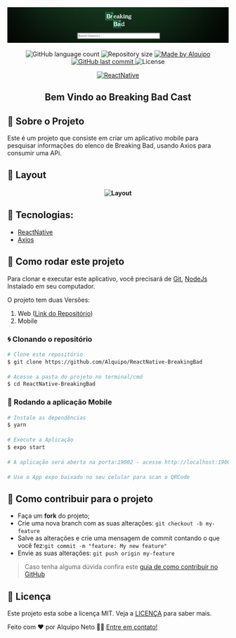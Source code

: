 <img alt="breakingBad" src=".github/breakingBad-banner.png" />

<p align="center">

<img alt="GitHub language count" src="https://img.shields.io/github/languages/count/Alquipo/ReactNative-BreakingBad">

<img alt="Repository size" src="https://img.shields.io/github/repo-size/Alquipo/ReactNative-BreakingBad">

<a href="https://www.linkedin.com/in/alquiponeto/">
    <img alt="Made by Alquipo" src="https://img.shields.io/badge/made%20by-AlquipoNeto-blue">
</a>

<a href="https://github.com/Alquipo/ReactNative-BreakingBad/commits/master">
    <img alt="GitHub last commit" src="https://img.shields.io/github/last-commit/Alquipo/ReactNative-BreakingBad?color=blue">
</a>

<img alt="License" src="https://img.shields.io/badge/license-MIT-brightgreen?color=blue">
</p>

<p align="center">

<a href="https://reactnative.dev/">
    <img alt="ReactNative" src="https://img.shields.io/static/v1?color=blue&label=React&message=Native&?style=plastic&logo=React">
  </a>

</p>
<h2 align="center">
  Bem Vindo ao Breaking Bad Cast
</h2>

## 🚀 Sobre o Projeto

Este é um projeto que consiste em criar um aplicativo mobile para pesquisar informações do elenco de Breaking Bad, usando Axios para consumir uma APi.

## 🎨 Layout

<h4 align="center">
  <img alt="Layout" title="Layout" src=".github/layout.gif"/>
</h4>

## 🔨 Tecnologias:

- [ReactNative](https://reactnative.dev/)
- [Axios][axios]

## 🚀 Como rodar este projeto

Para clonar e executar este aplicativo, você precisará de [Git](https://git-scm.com), [NodeJs][nodejs] Instalado em seu computador.

O projeto tem duas Versões:

1. Web ([Link do Repositório](https://github.com/Alquipo/React-BreakingBad))
1. Mobile

### 🌀 Clonando o repositório

```bash
# Clone este repositório
$ git clone https://github.com/Alquipo/ReactNative-BreakingBad

# Acesse a pasta do projeto no terminal/cmd
$ cd ReactNative-BreakingBad
```

### 📱 Rodando a aplicação Mobile

```bash
# Instale as dependências
$ yarn

# Execute a Aplicação
$ expo start

# A aplicação será aberta na porta:19002 - acesse http://localhost:19002

# Use o App expo baixado no seu celular para scan o QRCode

```

## 🤔 Como contribuir para o projeto

- Faça um **fork** do projeto;
- Crie uma nova branch com as suas alterações: `git checkout -b my-feature`
- Salve as alterações e crie uma mensagem de commit contando o que você fez:`git commit -m "feature: My new feature"`
- Envie as suas alterações: `git push origin my-feature`

> Caso tenha alguma dúvida confira este [guia de como contribuir no GitHub](https://github.com/firstcontributions/first-contributions)

## 📝 Licença

Este projeto esta sobe a licença MIT. Veja a [LICENÇA][license] para saber mais.

Feito com ❤️ por Alquipo Neto 👋🏽 [Entre em contato!](https://www.linkedin.com/in/alquiponeto/)

[nodejs]: https://nodejs.org/
[express]: https://expressjs.com/
[uuidv4]: https://www.npmjs.com/package/uuidv4
[nodemon]: https://www.npmjs.com/package/nodemon
[rs]: https://rocketseat.com.br
[license]: https://opensource.org/licenses/MIT
[postgres]: https://www.postgresql.org/
[multer]: https://www.npmjs.com/package/multer
[reactjs]: https://reactjs.org/
[axios]: https://www.npmjs.com/package/axios
[babel]: https://babeljs.io/
[webpack]: https://webpack.js.org/
[rs]: https://rocketseat.com.br
[license]: https://opensource.org/licenses/MIT
[typescript]: https://www.typescriptlang.org/
